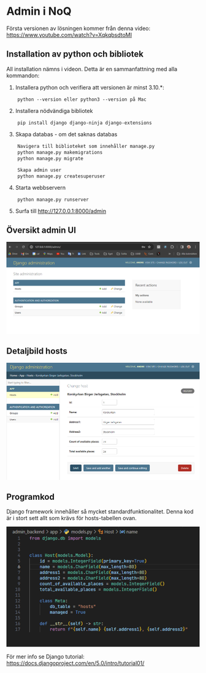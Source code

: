 # Admin i NoQ
Första versionen av lösningen kommer från denna video: https://www.youtube.com/watch?v=XqkqbsdtoMI

## Installation av python och bibliotek
All installation nämns i videon. Detta är en sammanfattning med alla kommandon:

1. Installera python och verifiera att versionen är minst 3.10.*:
```
    python --version eller python3 --version på Mac
```    

2. Installera nödvändiga bibliotek
```
    pip install django django-ninja django-extensions
```
3. Skapa databas - om det saknas databas
```
    Navigera till biblioteket som innehåller manage.py
    python manage.py makemigrations
    python manage.py migrate
```
```
    Skapa admin user
    python manage.py createsuperuser
```
4. Starta webbservern 
```
    python manage.py runserver
```
5. Surfa till http://127.0.0.1:8000/admin 

## Översikt admin UI
![Alt text](admin.png)
## Detaljbild hosts
![Alt text](hosts.png)

## Programkod
Django framework innehåller så mycket standardfunktionalitet. Denna kod är i stort sett allt som krävs för hosts-tabellen ovan.

![Alt text](programkod.png)

För mer info se Django tutorial: https://docs.djangoproject.com/en/5.0/intro/tutorial01/